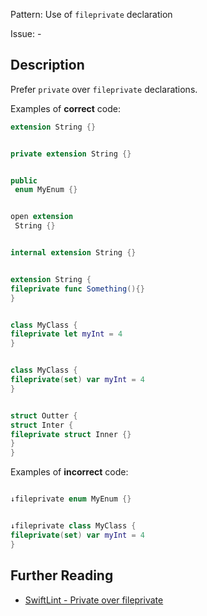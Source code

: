 Pattern: Use of `fileprivate` declaration

Issue: -

## Description

Prefer `private` over `fileprivate` declarations. 

Examples of **correct** code:
```swift
extension String {}


private extension String {}


public 
 enum MyEnum {}


open extension 
 String {}


internal extension String {}


extension String {
fileprivate func Something(){}
}


class MyClass {
fileprivate let myInt = 4
}


class MyClass {
fileprivate(set) var myInt = 4
}


struct Outter {
struct Inter {
fileprivate struct Inner {}
}
}

```
Examples of **incorrect** code:
```swift

↓fileprivate enum MyEnum {}


↓fileprivate class MyClass {
fileprivate(set) var myInt = 4
}

```

## Further Reading

* [SwiftLint - Private over fileprivate](https://realm.github.io/SwiftLint/private_over_fileprivate.html)